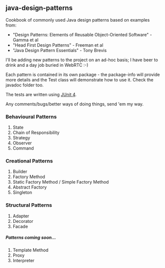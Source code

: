 ## java-design-patterns

Cookbook of commonly used Java design patterns based on examples from: 

* "Design Patterns: Elements of Reusable Object-Oriented Software" - Gamma et al
* "Head First Design Patterns" - Freeman et al
* "Java Design Pattern Essentials" - Tony Brevis

I'll be adding new patterns to the project on an ad-hoc basis; I have beer to drink and a day job buried in WebRTC :-)

Each pattern is contained in its own package - the package-info will provide more details and the Test class 
will demonstrate how to use it. Check the javadoc folder too.

The tests are written using [JUnit 4](http://junit.org/).

Any comments/bugs/better ways of doing things, send 'em my way.

### Behavioural Patterns

1. State
1. Chain of Responsibility
1. Strategy
1. Observer
1. Command

### Creational Patterns

1. Builder
1. Factory Method
1. Static Factory Method / Simple Factory Method
1. Abstract Factory
1. Singleton

### Structural Patterns

1. Adapter
1. Decorator
1. Facade

##### Patterns coming soon...

1. Template Method
1. Proxy
1. Interpreter